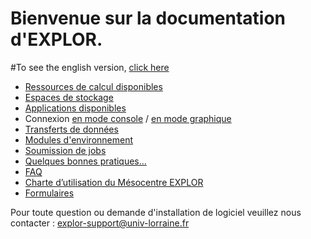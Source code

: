 # Bienvenue sur la documentation d'EXPLOR.
#To see the english version, [click here](http://explor-tech.univ-lorraine.fr/en/) 


* [Ressources de calcul disponibles](materiel.md)
* [Espaces de stockage](stockage.md) 
* [Applications disponibles](applications.md)
* Connexion [en mode console](console.md) / [en mode graphique](graphique.md)
* [Transferts de données](transfert.md)
* [Modules d'environnement](module.md)
* [Soumission de jobs](slurm.md)
* [Quelques bonnes pratiques...](bp.md)
* [FAQ](Questions.md)
* [Charte d’utilisation du Mésocentre EXPLOR](chartes.md)
* [Formulaires](formulaires.md)

Pour toute question ou demande d'installation de logiciel veuillez nous contacter : [explor-support@univ-lorraine.fr](mailto:explor-support@univ-lorraine.fr)
